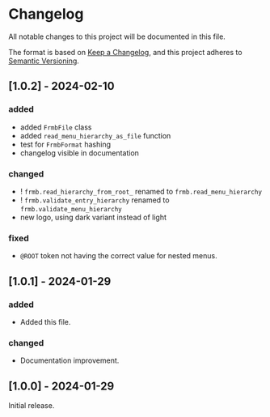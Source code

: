 # Changelog

All notable changes to this project will be documented in this file.

The format is based on [Keep a Changelog](https://keepachangelog.com/en/1.0.0/),
and this project adheres to [Semantic Versioning](https://semver.org/spec/v2.0.0.html).

## [1.0.2] - 2024-02-10

### added

- added `FrmbFile` class
- added `read_menu_hierarchy_as_file` function
- test for `FrmbFormat` hashing 
- changelog visible in documentation

### changed

- ! `frmb.read_hierarchy_from_root_` renamed to `frmb.read_menu_hierarchy`
- ! `frmb.validate_entry_hierarchy` renamed to `frmb.validate_menu_hierarchy`
- new logo, using dark variant instead of light

### fixed

- `@ROOT` token not having the correct value for nested menus.

## [1.0.1] - 2024-01-29

### added

- Added this file.

### changed

- Documentation improvement.

## [1.0.0] - 2024-01-29

Initial release.